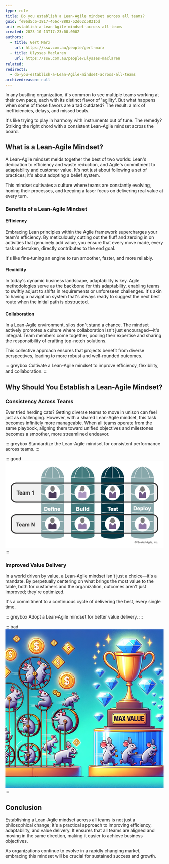 ```yaml
---
type: rule
title: Do you establish a Lean-Agile mindset across all teams?
guid: fe96d5c6-3817-466c-8882-52d62c5831bd
uri: establish-a-Lean-Agile-mindset-across-all-teams
created: 2023-10-13T17:23:00.000Z
authors:
  - title: Gert Marx
    url: https://ssw.com.au/people/gert-marx
  - title: Ulysses Maclaren
    url: https://ssw.com.au/people/ulysses-maclaren
related:
redirects:
  - do-you-establish-a-Lean-Agile-mindset-across-all-teams
archivedreason: null
---
```

In any bustling organization, it's common to see multiple teams working at their own pace, each with its distinct flavor of 'agility'. But what happens when some of those flavors are a tad outdated? The result: a mix of inefficiencies, delays, and missed beats.

It's like trying to play in harmony with instruments out of tune. The remedy? Striking the right chord with a consistent Lean-Agile mindset across the board.

<!--endintro-->

## What is a Lean-Agile Mindset?

A Lean-Agile mindset melds together the best of two worlds: Lean's dedication to efficiency and waste reduction, and Agile's commitment to adaptability and customer value. It's not just about following a set of practices; it's about adopting a belief system.

This mindset cultivates a culture where teams are constantly evolving, honing their processes, and keeping a laser focus on delivering real value at every turn.

### Benefits of a Lean-Agile Mindset

#### Efficiency

Embracing Lean principles within the Agile framework supercharges your team's efficiency. By meticulously cutting out the fluff and zeroing in on activities that genuinely add value, you ensure that every move made, every task undertaken, directly contributes to the end goal.

It's like fine-tuning an engine to run smoother, faster, and more reliably.

#### Flexibility

In today's dynamic business landscape, adaptability is key. Agile methodologies serve as the backbone for this adaptability, enabling teams to swiftly adjust to shifts in requirements or unforeseen challenges. It's akin to having a navigation system that's always ready to suggest the next best route when the initial path is obstructed.

#### Collaboration

In a Lean-Agile environment, silos don't stand a chance. The mindset actively promotes a culture where collaboration isn't just encouraged—it's integral. Team members come together, pooling their expertise and sharing the responsibility of crafting top-notch solutions.

This collective approach ensures that projects benefit from diverse perspectives, leading to more robust and well-rounded outcomes.

::: greybox
Cultivate a Lean-Agile mindset to improve efficiency, flexibility, and collaboration.
:::

## Why Should You Establish a Lean-Agile Mindset?

### Consistency Across Teams

Ever tried herding cats? Getting diverse teams to move in unison can feel just as challenging. However, with a shared Lean-Agile mindset, this task becomes infinitely more manageable. When all teams operate from the same playbook, aligning them toward unified objectives and milestones becomes a smoother, more streamlined endeavor.

::: greybox
Standardize the Lean-Agile mindset for consistent performance across teams.
:::

::: good
![Figure: Good Example - Consistency in mindset leads to better alignment and easier management.](Consistency.png)
:::

### Improved Value Delivery

In a world driven by value, a Lean-Agile mindset isn't just a choice—it's a mandate. By perpetually centering on what brings the most value to the table, both for customers and the organization, outcomes aren't just improved; they're optimized.

It's a commitment to a continuous cycle of delivering the best, every single time.

::: greybox
Adopt a Lean-Agile mindset for better value delivery.
:::

::: bad
![Figure: Bad Example - Teams without a Lean-Agile mindset may focus on tasks that don't deliver maximum value.](Delivery.png)
:::

## Conclusion

Establishing a Lean-Agile mindset across all teams is not just a philosophical change; it's a practical approach to improving efficiency, adaptability, and value delivery. It ensures that all teams are aligned and moving in the same direction, making it easier to achieve business objectives.

As organizations continue to evolve in a rapidly changing market, embracing this mindset will be crucial for sustained success and growth.

